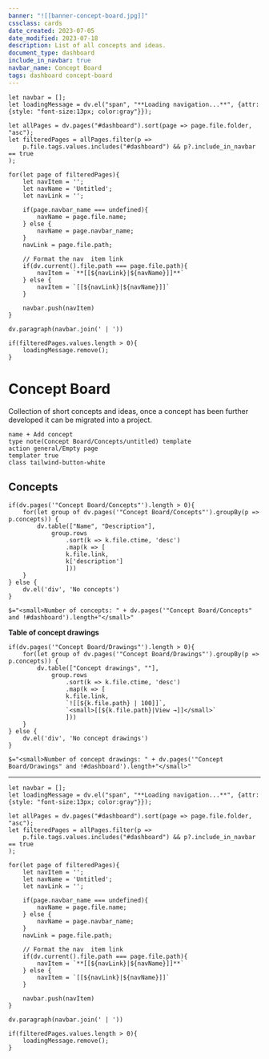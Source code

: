 ```yaml
---
banner: "![[banner-concept-board.jpg]]"
cssclass: cards
date_created: 2023-07-05
date_modified: 2023-07-18
description: List of all concepts and ideas.
document_type: dashboard
include_in_navbar: true
navbar_name: Concept Board
tags: dashboard concept-board
---
```


```dataviewjs
let navbar = [];
let loadingMessage = dv.el("span", "**Loading navigation...**", {attr: {style: "font-size:13px; color:gray"}});

let allPages = dv.pages("#dashboard").sort(page => page.file.folder, "asc");
let filteredPages = allPages.filter(p => 
    p.file.tags.values.includes("#dashboard") && p?.include_in_navbar == true
);

for(let page of filteredPages){
    let navItem = '';
    let navName = 'Untitled';
    let navLink = '';

    if(page.navbar_name === undefined){
        navName = page.file.name;
    } else {
        navName = page.navbar_name;
    }
    navLink = page.file.path;

    // Format the nav  item link
    if(dv.current().file.path === page.file.path){
        navItem = `**[[${navLink}|${navName}]]**`
    } else {
        navItem = `[[${navLink}|${navName}]]`
    }

    navbar.push(navItem)
}

dv.paragraph(navbar.join(' | '))

if(filteredPages.values.length > 0){
    loadingMessage.remove();
}
```
# Concept Board
Collection of short concepts and ideas, once a concept has been further developed it can be migrated into a project.

```button
name + Add concept
type note(Concept Board/Concepts/untitled) template
action general/Empty page
templater true
class tailwind-button-white
```


## Concepts
```dataviewjs
if(dv.pages('"Concept Board/Concepts"').length > 0){
	for(let group of dv.pages('"Concept Board/Concepts"').groupBy(p => p.concepts)) {
		dv.table(["Name", "Description"], 
			group.rows 
				.sort(k => k.file.ctime, 'desc')
				.map(k => [
				k.file.link,
				k['description']
				]))
	}
} else {
	dv.el('div', 'No concepts')
}
```
`$="<small>Number of concepts: " + dv.pages('"Concept Board/Concepts" and !#dashboard').length+"</small>"`


**Table of concept drawings**
```dataviewjs
if(dv.pages('"Concept Board/Drawings"').length > 0){
	for(let group of dv.pages('"Concept Board/Drawings"').groupBy(p => p.concepts)) {
		dv.table(["Concept drawings", ""], 
			group.rows 
				.sort(k => k.file.ctime, 'desc')
				.map(k => [
				k.file.link,
				`![[${k.file.path} | 100]]`,
				`<small>[[${k.file.path}|View →]]</small>`
				]))
	}
} else {
	dv.el('div', 'No concept drawings')
}
```
`$="<small>Number of concept drawings: " + dv.pages('"Concept Board/Drawings" and !#dashboard').length+"</small>"`

---
```dataviewjs
let navbar = [];
let loadingMessage = dv.el("span", "**Loading navigation...**", {attr: {style: "font-size:13px; color:gray"}});

let allPages = dv.pages("#dashboard").sort(page => page.file.folder, "asc");
let filteredPages = allPages.filter(p => 
    p.file.tags.values.includes("#dashboard") && p?.include_in_navbar == true
);

for(let page of filteredPages){
    let navItem = '';
    let navName = 'Untitled';
    let navLink = '';

    if(page.navbar_name === undefined){
        navName = page.file.name;
    } else {
        navName = page.navbar_name;
    }
    navLink = page.file.path;

    // Format the nav  item link
    if(dv.current().file.path === page.file.path){
        navItem = `**[[${navLink}|${navName}]]**`
    } else {
        navItem = `[[${navLink}|${navName}]]`
    }

    navbar.push(navItem)
}

dv.paragraph(navbar.join(' | '))

if(filteredPages.values.length > 0){
    loadingMessage.remove();
}
```